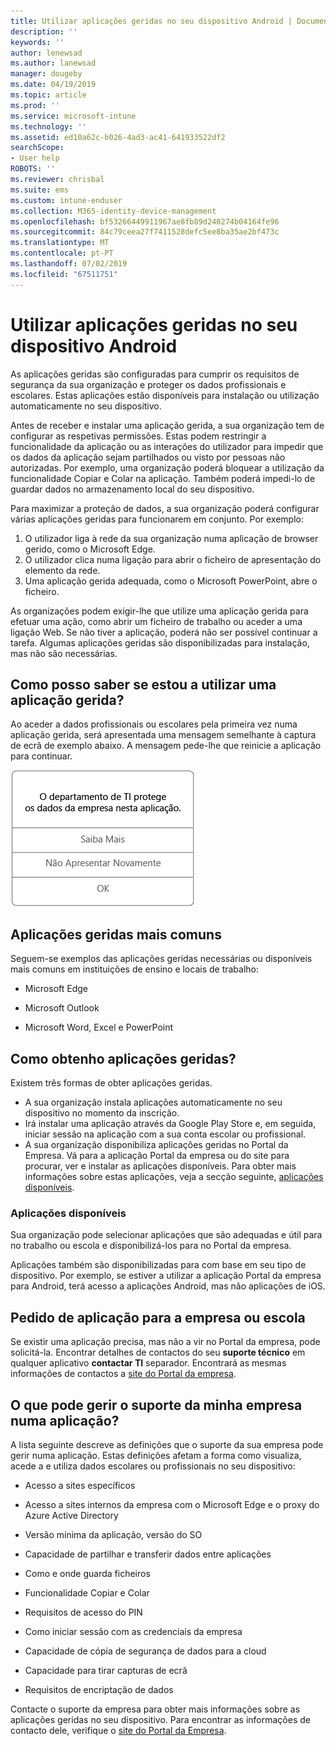 ```yaml
---
title: Utilizar aplicações geridas no seu dispositivo Android | Documentos da Microsoft
description: ''
keywords: ''
author: lenewsad
ms.author: lanewsad
manager: dougeby
ms.date: 04/19/2019
ms.topic: article
ms.prod: ''
ms.service: microsoft-intune
ms.technology: ''
ms.assetid: ed10a62c-b026-4ad3-ac41-641933522df2
searchScope:
- User help
ROBOTS: ''
ms.reviewer: chrisbal
ms.suite: ems
ms.custom: intune-enduser
ms.collection: M365-identity-device-management
ms.openlocfilehash: bf53266449911967ae8fb89d240274b04164fe96
ms.sourcegitcommit: 84c79ceea27f7411528defc5ee8ba35ae2bf473c
ms.translationtype: MT
ms.contentlocale: pt-PT
ms.lasthandoff: 07/02/2019
ms.locfileid: "67511751"
---
```

# <a name="use-managed-apps-on-your-android-device"></a>Utilizar aplicações geridas no seu dispositivo Android
As aplicações geridas são configuradas para cumprir os requisitos de segurança da sua organização e proteger os dados profissionais e escolares. Estas aplicações estão disponíveis para instalação ou utilização automaticamente no seu dispositivo. 

Antes de receber e instalar uma aplicação gerida, a sua organização tem de configurar as respetivas permissões. Estas podem restringir a funcionalidade da aplicação ou as interações do utilizador para impedir que os dados da aplicação sejam partilhados ou visto por pessoas não autorizadas. Por exemplo, uma organização poderá bloquear a utilização da funcionalidade Copiar e Colar na aplicação. Também poderá impedi-lo de guardar dados no armazenamento local do seu dispositivo.

Para maximizar a proteção de dados, a sua organização poderá configurar várias aplicações geridas para funcionarem em conjunto. Por exemplo:
1. O utilizador liga à rede da sua organização numa aplicação de browser gerido, como o Microsoft Edge.
2. O utilizador clica numa ligação para abrir o ficheiro de apresentação do elemento da rede.
3. Uma aplicação gerida adequada, como o Microsoft PowerPoint, abre o ficheiro.

As organizações podem exigir-lhe que utilize uma aplicação gerida para efetuar uma ação, como abrir um ficheiro de trabalho ou aceder a uma ligação Web. Se não tiver a aplicação, poderá não ser possível continuar a tarefa. Algumas aplicações geridas são disponibilizadas para instalação, mas não são necessárias.

## <a name="how-do-i-know-im-using-a-managed-app"></a>Como posso saber se estou a utilizar uma aplicação gerida?
Ao aceder a dados profissionais ou escolares pela primeira vez numa aplicação gerida, será apresentada uma mensagem semelhante à captura de ecrã de exemplo abaixo. A mensagem pede-lhe que reinicie a aplicação para continuar.

![Captura de ecrã da mensagem apresentada quando um utilizador abre uma aplicação gerida no seu dispositivo. A mensagem indica o seguinte: "A sua organização está agora a proteger os respetivos dados nesta aplicação. Tem de reiniciar a aplicação para continuar." É seguida do botão OK.](./media/managed-apps-message.png)

## <a name="commonly-managed-apps"></a>Aplicações geridas mais comuns  
Seguem-se exemplos das aplicações geridas necessárias ou disponíveis mais comuns em instituições de ensino e locais de trabalho:

-   Microsoft Edge

-   Microsoft Outlook

-   Microsoft Word, Excel e PowerPoint

## <a name="how-do-i-get-managed-apps"></a>Como obtenho aplicações geridas?
Existem três formas de obter aplicações geridas.  
* A sua organização instala aplicações automaticamente no seu dispositivo no momento da inscrição.  
* Irá instalar uma aplicação através da Google Play Store e, em seguida, iniciar sessão na aplicação com a sua conta escolar ou profissional.    
* A sua organização disponibiliza aplicações geridas no Portal da Empresa. Vá para a aplicação Portal da empresa ou do site para procurar, ver e instalar as aplicações disponíveis. Para obter mais informações sobre estas aplicações, veja a secção seguinte, [aplicações disponíveis](#available-apps).  

### <a name="available-apps"></a>Aplicações disponíveis   
 Sua organização pode selecionar aplicações que são adequadas e útil para no trabalho ou escola e disponibilizá-los para no Portal da empresa.  

 Aplicações também são disponibilizadas para com base em seu tipo de dispositivo. Por exemplo, se estiver a utilizar a aplicação Portal da empresa para Android, terá acesso a aplicações Android, mas não aplicações de iOS.   

## <a name="request-an-app-for-work-or-school"></a>Pedido de aplicação para a empresa ou escola   
 Se existir uma aplicação precisa, mas não a vir no Portal da empresa, pode solicitá-la. Encontrar detalhes de contactos do seu **suporte técnico** em qualquer aplicativo **contactar TI** separador. Encontrará as mesmas informações de contactos a [site do Portal da empresa](https://go.microsoft.com/fwlink/?linkid=2010980).   

## <a name="what-can-my-company-support-manage-in-an-app"></a>O que pode gerir o suporte da minha empresa numa aplicação?  
A lista seguinte descreve as definições que o suporte da sua empresa pode gerir numa aplicação. Estas definições afetam a forma como visualiza, acede a e utiliza dados escolares ou profissionais no seu dispositivo:

* Acesso a sites específicos  

* Acesso a sites internos da empresa com o Microsoft Edge e o proxy do Azure Active Directory  

* Versão mínima da aplicação, versão do SO

* Capacidade de partilhar e transferir dados entre aplicações  

* Como e onde guarda ficheiros  

* Funcionalidade Copiar e Colar  

* Requisitos de acesso do PIN  

* Como iniciar sessão com as credenciais da empresa  

* Capacidade de cópia de segurança de dados para a cloud  

* Capacidade para tirar capturas de ecrã  

* Requisitos de encriptação de dados  

Contacte o suporte da empresa para obter mais informações sobre as aplicações geridas no seu dispositivo. Para encontrar as informações de contacto dele, verifique o [site do Portal da Empresa](https://go.microsoft.com/fwlink/?linkid=2010980).
